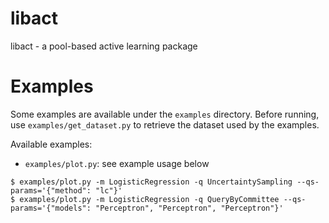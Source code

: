 # libact

libact - a pool-based active learning package

# Examples

Some examples are available under the `examples` directory. Before running, use
`examples/get_dataset.py` to retrieve the dataset used by the examples.

Available examples:

  - `examples/plot.py`: see example usage below
  
```
$ examples/plot.py -m LogisticRegression -q UncertaintySampling --qs-params='{"method": "lc"}'
$ examples/plot.py -m LogisticRegression -q QueryByCommittee --qs-params='{"models": "Perceptron", "Perceptron", "Perceptron"}'
```
